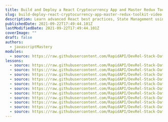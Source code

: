 ```yaml
---
title: Build and Deploy a React Cryptocurrency App and Master Redux Toolkit in One Video
slug: build-deploy-react-cryptocurrency-app-master-redux-toolkit-video
description: Learn advanced React best practices, State Management using Redux Toolkit, UI Creation using Ant Design, creating charts using Chart.js, and fetching data from multiple sources using RapidAPI while building the best Cryptocurrency App on YouTube - Cryptoverse.
publishedDate: 2021-09-22T17:49:44.101Z
lastModifiedDate: 2021-09-22T17:49:44.101Z
coverImage: ""
draft: false
authors:
  - javascriptMastery
modules:
  - source: https://raw.githubusercontent.com/RapidAPI/DevRel-Stack-Data/dev/lms/courses/build-deploy-react-cryptocurrency-app-master-redux-toolkit-video/index.md
lessons:
  - source: https://raw.githubusercontent.com/RapidAPI/DevRel-Stack-Data/dev/lms/courses/build-deploy-react-cryptocurrency-app-master-redux-toolkit-video/01-intro.md
  - source: https://raw.githubusercontent.com/RapidAPI/DevRel-Stack-Data/dev/lms/courses/build-deploy-react-cryptocurrency-app-master-redux-toolkit-video/02-rapidapi.md
  - source: https://raw.githubusercontent.com/RapidAPI/DevRel-Stack-Data/dev/lms/courses/build-deploy-react-cryptocurrency-app-master-redux-toolkit-video/03-layout.md
  - source: https://raw.githubusercontent.com/RapidAPI/DevRel-Stack-Data/dev/lms/courses/build-deploy-react-cryptocurrency-app-master-redux-toolkit-video/04-homepage.md
  - source: https://raw.githubusercontent.com/RapidAPI/DevRel-Stack-Data/dev/lms/courses/build-deploy-react-cryptocurrency-app-master-redux-toolkit-video/05-redux-toolkit-api-dev.md
  - source: https://raw.githubusercontent.com/RapidAPI/DevRel-Stack-Data/dev/lms/courses/build-deploy-react-cryptocurrency-app-master-redux-toolkit-video/06-cryptocurrencies.md
  - source: https://raw.githubusercontent.com/RapidAPI/DevRel-Stack-Data/dev/lms/courses/build-deploy-react-cryptocurrency-app-master-redux-toolkit-video/07-crypto-news.md
  - source: https://raw.githubusercontent.com/RapidAPI/DevRel-Stack-Data/dev/lms/courses/build-deploy-react-cryptocurrency-app-master-redux-toolkit-video/08-crypto-details.md
  - source: https://raw.githubusercontent.com/RapidAPI/DevRel-Stack-Data/dev/lms/courses/build-deploy-react-cryptocurrency-app-master-redux-toolkit-video/09-chart.md
  - source: https://raw.githubusercontent.com/RapidAPI/DevRel-Stack-Data/dev/lms/courses/build-deploy-react-cryptocurrency-app-master-redux-toolkit-video/10-mobile-navigation.md
  - source: https://raw.githubusercontent.com/RapidAPI/DevRel-Stack-Data/dev/lms/courses/build-deploy-react-cryptocurrency-app-master-redux-toolkit-video/11-challenge.md
---
```

